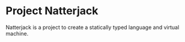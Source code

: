 # Project Natterjack

Natterjack is a project to create a statically typed language and virtual machine. 
